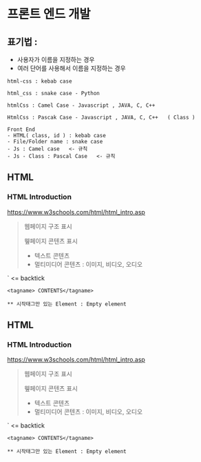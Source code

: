 # 프론트 엔드 개발 

## 표기법 : 
 - 사용자가 이름을 지정하는 경우
 - 여러 단어를 사용해서 이름을 지정하는 경우 

```
html-css : kebab case

html_css : snake case - Python

htmlCss : Camel Case - Javascript , JAVA, C, C++

HtmlCss : Pascak Case - Javascript , JAVA, C, C++   ( Class )

Front End
- HTML( class, id ) : kebab case
- File/Folder name : snake case
- Js : Camel case   <- 규칙
- Js - Class : Pascal Case   <- 규칙

```

## HTML

### HTML Introduction
https://www.w3schools.com/html/html_intro.asp

> 웹페이지 구조 표시
>
> 윂페이지 콘텐츠 표시
> - 텍스트 콘텐츠
> - 멀티미디어 콘텐츠 : 이미지, 비디오, 오디오

` <= backtick
```
<tagname> CONTENTS</tagname>

** 시작태그만 있는 Element : Empty element
```


## HTML

### HTML Introduction
https://www.w3schools.com/html/html_intro.asp

> 웹페이지 구조 표시
>
> 윂페이지 콘텐츠 표시
> - 텍스트 콘텐츠
> - 멀티미디어 콘텐츠 : 이미지, 비디오, 오디오

` <= backtick
```
<tagname> CONTENTS</tagname>

** 시작태그만 있는 Element : Empty element
```
